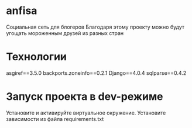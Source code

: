 # anfisa
Социальная сеть для блогеров
Благодаря этому проекту можно  будут
угощать мороженным друзей из 
разных стран
# Технологии
asgiref==3.5.0
backports.zoneinfo==0.2.1
Django==4.0.4
sqlparse==0.4.2
# Запуск проекта в dev-режиме
Установите и активируйте виртуальное
окружение.
Установите зависимости из файла
requirements.txt
